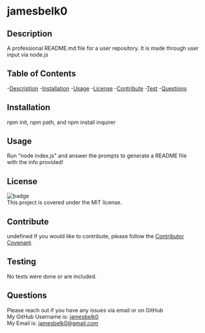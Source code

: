
  # jamesbelk0
  ## Description
  A professional README.md file for a user repository. It is made through user input via node.js
  ## Table of Contents
  -[Description](#description)
  -[Installation](#installation)
  -[Usage](#usage)
  -[License](#license)
  -[Contribute](#contribute)
  -[Test](#test)
  -[Questions](#questions)
  ## Installation
  npm init, npm path, and npm install inquirer
  ## Usage
  Run "node index.js" and answer the prompts to generate a README file with the info provided!
  ## License
  ![badge](https://img.shields.io/badge/license-MIT-blue.svg)
  <br />
  This project is covered under the MIT license.
  ## Contribute
  undefined
  If you would like to contribute, please follow the [Contributor Covenant](https://www.contributor-covenant.org/).
  ## Testing
  No tests were done or are included.
  ## Questions
  Please reach out if you have any issues via email or on GitHub<br />
  My GitHub Username is: [jamesbelk0](https://github.com/jamesbelk0)<br />
  My Email is: jamesbelk0@gmail.com

